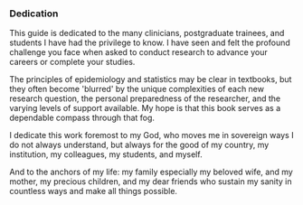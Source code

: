 ### Dedication

This guide is dedicated to the many clinicians, postgraduate trainees, and students I have had the privilege to know. I have seen and felt the profound challenge you face when asked to conduct research to advance your careers or complete your studies.

The principles of epidemiology and statistics may be clear in textbooks, but they often become 'blurred' by the unique complexities of each new research question, the personal preparedness of the researcher, and the varying levels of support available. My hope is that this book serves as a dependable compass through that fog.



I dedicate this work foremost to my God, who moves me in sovereign ways I do not always understand, but always for the good of my country, my institution, my colleagues, my students, and myself.

And to the anchors of my life: my family especially my beloved wife, and my mother, my precious children, and my dear friends who sustain my sanity in countless ways and make all things possible.
